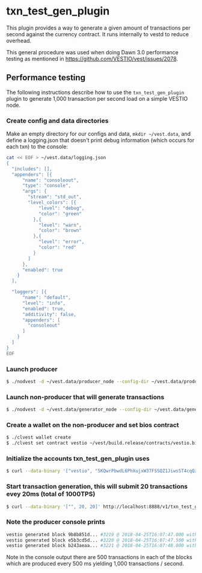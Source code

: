 # txn\_test\_gen\_plugin

This plugin provides a way to generate a given amount of transactions per second against the currency contract. It runs internally to vestd to reduce overhead.

This general procedure was used when doing Dawn 3.0 performance testing as mentioned in https://github.com/VESTIO/vest/issues/2078.

## Performance testing

The following instructions describe how to use the `txn_test_gen_plugin` plugin to generate 1,000 transaction per second load on a simple VESTIO node.

### Create config and data directories
Make an empty directory for our configs and data, `mkdir ~/vest.data`, and define a logging.json that doesn't print debug information (which occurs for each txn) to the console:
```bash
cat << EOF > ~/vest.data/logging.json
{
  "includes": [],
  "appenders": [{
      "name": "consoleout",
      "type": "console",
      "args": {
        "stream": "std_out",
        "level_colors": [{
            "level": "debug",
            "color": "green"
          },{
            "level": "warn",
            "color": "brown"
          },{
            "level": "error",
            "color": "red"
          }
        ]
      },
      "enabled": true
    }
  ],

  "loggers": [{
      "name": "default",
      "level": "info",
      "enabled": true,
      "additivity": false,
      "appenders": [
        "consoleout"
      ]
    }
  ]
}
EOF
```

### Launch producer
```bash
$ ./nodvest -d ~/vest.data/producer_node --config-dir ~/vest.data/producer_node -l ~/vest.data/logging.json --http-server-address "" -p vestio -e
```

### Launch non-producer that will generate transactions
```bash
$ ./nodvest -d ~/vest.data/generator_node --config-dir ~/vest.data/generator_node -l ~/vest.data/logging.json --plugin vestio::txn_test_gen_plugin --plugin vestio::wallet_api_plugin --plugin vestio::chain_api_plugin --p2p-peer-address localhost:9876 --p2p-listen-endpoint localhost:5555
```

### Create a wallet on the non-producer and set bios contract
```bash
$ ./clvest wallet create
$ ./clvest set contract vestio ~/vest/build.release/contracts/vestio.bios/ 
```

### Initialize the accounts txn_test_gen_plugin uses
```bash
$ curl --data-binary '["vestio", "5KQwrPbwdL6PhXujxW37FSSQZ1JiwsST4cqQzDeyXtP79zkvFD3"]' http://localhost:8888/v1/txn_test_gen/create_test_accounts
```

### Start transaction generation, this will submit 20 transactions evey 20ms (total of 1000TPS)
```bash
$ curl --data-binary '["", 20, 20]' http://localhost:8888/v1/txn_test_gen/start_generation
```

### Note the producer console prints
```bash
vestio generated block 9b8b851d... #3219 @ 2018-04-25T16:07:47.000 with 500 trxs, lib: 3218
vestio generated block e5b3cd5d... #3220 @ 2018-04-25T16:07:47.500 with 500 trxs, lib: 3219
vestio generated block b243aeaa... #3221 @ 2018-04-25T16:07:48.000 with 500 trxs, lib: 3220
```

Note in the console output there are 500 transactions in each of the blocks which are produced every 500 ms yielding 1,000 transactions / second.
